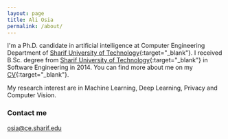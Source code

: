 ```yaml
---
layout: page
title: Ali Osia
permalink: /about/
---
```


I'm a Ph.D. candidate in artificial intelligence at Computer Engineering Department of [Sharif University of Technology](http://www.en.sharif.edu/){:target="_blank"}. I received B.Sc. degree from [Sharif University of Technology](http://www.en.sharif.edu/){:target="_blank"} in Software Engineering in 2014. You can find more about me on my [CV](http://github.com/aliosia/Ali_Osia_CV.pdf){:target="_blank"}. 

My research interest are in Machine Learning, Deep Learning, Privacy and Computer Vision.



### Contact me

[osia@ce.sharif.edu](mailto:osia@ce.sharif.edu)


